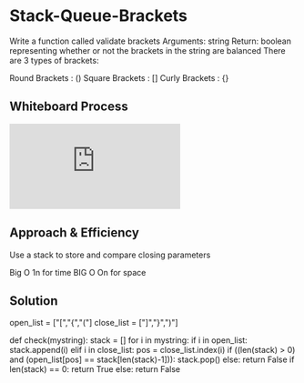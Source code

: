 # Stack-Queue-Brackets

Write a function called validate brackets
Arguments: string
Return: boolean
representing whether or not the brackets in the string are balanced
There are 3 types of brackets:

Round Brackets : ()
Square Brackets : []
Curly Brackets : {}


## Whiteboard Process
![Whiteboard Picture](https://github.com/houseofpython/data-structures-and-algorithms/files/11035868/Untitled.pdf)

## Approach & Efficiency

Use a stack to store and compare closing parameters

Big O 1n for time
BIG O On for space


## Solution


open_list = ["[","{","("]
close_list = ["]","}",")"]

def check(mystring):
    stack = []
    for i in mystring:
        if i in open_list:
            stack.append(i)
        elif i in close_list:
            pos = close_list.index(i)
            if ((len(stack) > 0) and
                (open_list[pos] == stack[len(stack)-1])):
                stack.pop()
            else:
                return False
    if len(stack) == 0:
        return True
    else:
        return False

